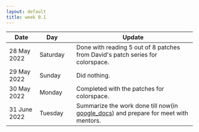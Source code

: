 ```yaml
---
layout: default
title: week 0.1
---
```


Date|Day  | |Update
| ----------|----|---|-------------|
28 May 2022 |Saturday|| Done with reading 5 out of 8 patches from David's patch series for colorspace.
29 May 2022 |Sunday|| Did nothing.
30 May 2022 |Monday|| Completed with the patches for colorspace.
31 June 2022 |Tuesday|| Summarize the work done till now(in [google_docs](https://docs.google.com/document/d/1x1P3J8vtc83JN5G-cS0LjfZHysOxTfWdUXQ-V4Y7Oik/edit?usp=sharing)) and prepare for meet with mentors.


